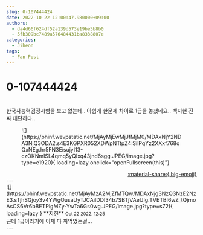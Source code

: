 ```yaml
---
slug: 0-107444424
date: 2022-10-22 12:00:47.980000+09:00
authors:
  - da4d66f624df52a139d573e19be5b8b0
  - 5fb309bc7489a576484431ba8338807e
categories:
  - Jiheon
tags:
  - Fan Post
---
```


# 0-107444424

<div class="post-container" markdown="1">
<div class="content-container md-sidebar__scrollwrap" markdown="1">

<br>한국사능력검정시험을 보고 왔는데.. 아쉽게 한문제 차이로 1급을 놓쳤네요.. 백지헌 진짜 대단하다.. 
<figure markdown="1">
![](https://phinf.wevpstatic.net/MjAyMjEwMjJfMjM0/MDAxNjY2NDA3NjQ3ODA2.s4E3KGPXR052XDWpNTtpZ4iSilPqYz2XXxf768qQxNEg.hr5FN3EisujyI13-czOKNmISL4qmq5yQIxq43jnd6sgg.JPEG/image.jpg?type=e1920){ loading=lazy onclick="openFullscreen(this)"}
</figure>


</div>
</div>

<div style="text-align: right;" markdown="1">
<a href="https://weverse.io/fromis9/fanpost/0-107444424" style="text-align: right;">:material-share:{.big-emoji}</a>
</div>
---

<div class="comments-container md-sidebar__scrollwrap" markdown="1">
<div class="comment" markdown="1">
<div class='id-container' markdown="1">
![](https://phinf.wevpstatic.net/MjAyMzA2MjZfMTQw/MDAxNjg3NzQ3NzE2NzE3.sTjhSGjoy3v4YWgOusaUyTJCAiIDDI34b7SBTjVAeUIg.TVETBI6wZ_tQjmoAsCS6Vr6bBETPlgMZy-YwTa6Gs0wg.JPEG/image.jpg?type=s72){ loading=lazy }
**<span class="artist">지헌</span>** <small>Oct 22 2022, 12:25</small><br>
</div>
<div class='comment-body' markdown="1">
근데 1급이라기에 이제 다 까먹었는걸…
</div>
</div>
</div>
---
